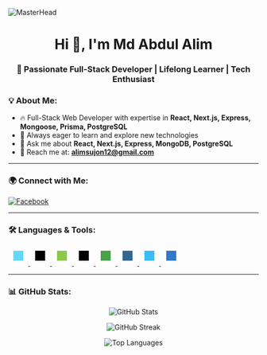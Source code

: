 
![MasterHead](https://i.ibb.co/cKyrKWXw/background.png)

<h1 align="center">Hi 👋, I'm Md Abdul Alim</h1>
<h3 align="center">🚀 Passionate Full-Stack Developer | Lifelong Learner | Tech Enthusiast</h3>

### 💡 About Me:
- 🔥 Full-Stack Web Developer with expertise in **React, Next.js, Express, Mongoose, Prisma, PostgreSQL**
- 🎯 Always eager to learn and explore new technologies
- 💬 Ask me about **React, Next.js, Express, MongoDB, PostgreSQL**
- 📩 Reach me at: **alimsujon12@gmail.com**

---

### 🌍 Connect with Me:
<p align="left">
  <a href="https://www.facebook.com/su.jon.5220" target="_blank">
    <img src="https://img.shields.io/badge/Facebook-1877F2?style=for-the-badge&logo=facebook&logoColor=white" alt="Facebook" />
  </a>
</p>

---

### 🛠️ Languages & Tools:
<p align="left">
  <!-- Using SVG directly instead of images -->
  <a href="https://reactjs.org/" target="_blank">
    <svg width="40" height="40" viewBox="0 0 1024 1024" xmlns="http://www.w3.org/2000/svg"><path d="M256 256h512v512H256z" fill="#61DAFB"/></svg>
  </a>
  <a href="https://nextjs.org/" target="_blank">
    <svg width="40" height="40" viewBox="0 0 1024 1024" xmlns="http://www.w3.org/2000/svg"><path d="M256 256h512v512H256z" fill="#000000"/></svg>
  </a>
  <a href="https://nodejs.org/" target="_blank">
    <svg width="40" height="40" viewBox="0 0 1024 1024" xmlns="http://www.w3.org/2000/svg"><path d="M256 256h512v512H256z" fill="#8CC84B"/></svg>
  </a>
  <a href="https://expressjs.com/" target="_blank">
    <svg width="40" height="40" viewBox="0 0 1024 1024" xmlns="http://www.w3.org/2000/svg"><path d="M256 256h512v512H256z" fill="#000000"/></svg>
  </a>
  <a href="https://www.mongodb.com/" target="_blank">
    <svg width="40" height="40" viewBox="0 0 1024 1024" xmlns="http://www.w3.org/2000/svg"><path d="M256 256h512v512H256z" fill="#47A248"/></svg>
  </a>
  <a href="https://www.postgresql.org/" target="_blank">
    <svg width="40" height="40" viewBox="0 0 1024 1024" xmlns="http://www.w3.org/2000/svg"><path d="M256 256h512v512H256z" fill="#336791"/></svg>
  </a>
  <a href="https://tailwindcss.com/" target="_blank">
    <svg width="40" height="40" viewBox="0 0 1024 1024" xmlns="http://www.w3.org/2000/svg"><path d="M256 256h512v512H256z" fill="#38BDF8"/></svg>
  </a>
  <a href="https://www.typescriptlang.org/" target="_blank">
    <svg width="40" height="40" viewBox="0 0 1024 1024" xmlns="http://www.w3.org/2000/svg"><path d="M256 256h512v512H256z" fill="#3178C6"/></svg>
  </a>
</p>

---

### 📊 GitHub Stats:
<p align="center">
  <img src="https://github-readme-stats.vercel.app/api?username=abdulalimsujon&show_icons=true&theme=radical" alt="GitHub Stats" />
</p>

<p align="center">
  <img src="https://github-readme-streak-stats.herokuapp.com/?user=abdulalimsujon&theme=radical" alt="GitHub Streak" />
</p>

<p align="center">
  <img src="https://github-readme-stats.vercel.app/api/top-langs?username=abdulalimsujon&layout=compact&theme=radical" alt="Top Languages" />
</p>
